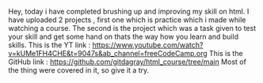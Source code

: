 Hey, today i have completed brushing up and improving my skill on html.
I have uploaded 2 projects , first one which is practice which i made while watching a course.
The second is the project which was a task given to test your skill and get some hand on thats the way how you learn and build skills.
This is the YT link : https://www.youtube.com/watch?v=kUMe1FH4CHE&t=9047s&ab_channel=freeCodeCamp.org
This is the GitHub link : https://github.com/gitdagray/html_course/tree/main
Most of the thing were covered in it, so give it a try.
